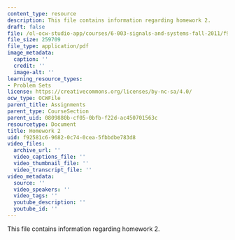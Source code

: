 ```yaml
---
content_type: resource
description: This file contains information regarding homework 2.
draft: false
file: /ol-ocw-studio-app/courses/6-003-signals-and-systems-fall-2011/f92581c696820c740cea5fbbdbe783d8_MIT6_003F11_hw02.pdf
file_size: 259709
file_type: application/pdf
image_metadata:
  caption: ''
  credit: ''
  image-alt: ''
learning_resource_types:
- Problem Sets
license: https://creativecommons.org/licenses/by-nc-sa/4.0/
ocw_type: OCWFile
parent_title: Assignments
parent_type: CourseSection
parent_uid: 0809880b-cf05-0bfb-f22d-ac450701563c
resourcetype: Document
title: Homework 2
uid: f92581c6-9682-0c74-0cea-5fbbdbe783d8
video_files:
  archive_url: ''
  video_captions_file: ''
  video_thumbnail_file: ''
  video_transcript_file: ''
video_metadata:
  source: ''
  video_speakers: ''
  video_tags: ''
  youtube_description: ''
  youtube_id: ''
---
```

This file contains information regarding homework 2.